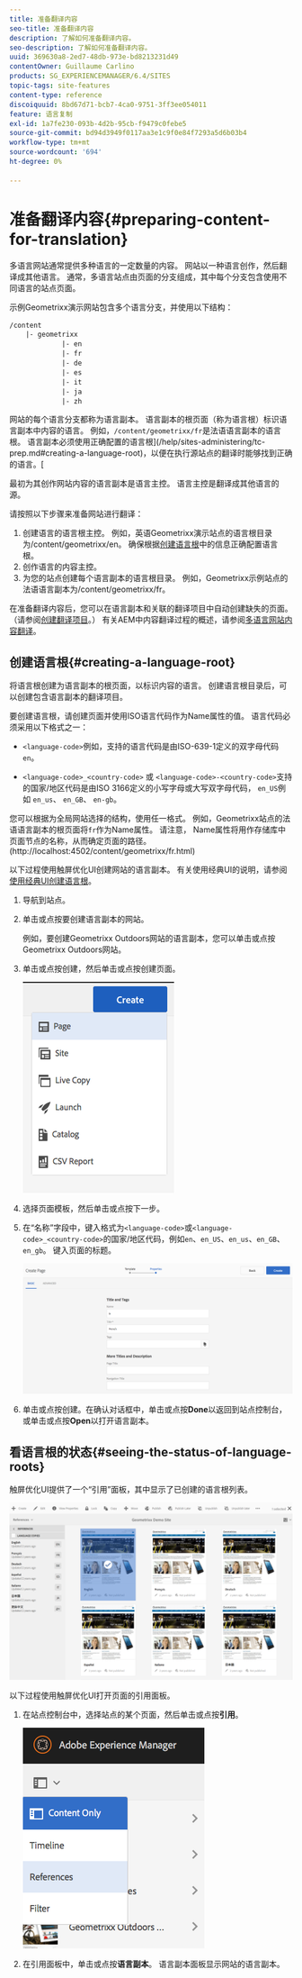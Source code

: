 ```yaml
---
title: 准备翻译内容
seo-title: 准备翻译内容
description: 了解如何准备翻译内容。
seo-description: 了解如何准备翻译内容。
uuid: 369630a8-2ed7-48db-973e-bd8213231d49
contentOwner: Guillaume Carlino
products: SG_EXPERIENCEMANAGER/6.4/SITES
topic-tags: site-features
content-type: reference
discoiquuid: 8bd67d71-bcb7-4ca0-9751-3ff3ee054011
feature: 语言复制
exl-id: 1a7fe230-093b-4d2b-95cb-f9479c0febe5
source-git-commit: bd94d3949f0117aa3e1c9f0e84f7293a5d6b03b4
workflow-type: tm+mt
source-wordcount: '694'
ht-degree: 0%

---
```


# 准备翻译内容{#preparing-content-for-translation}

多语言网站通常提供多种语言的一定数量的内容。 网站以一种语言创作，然后翻译成其他语言。 通常，多语言站点由页面的分支组成，其中每个分支包含使用不同语言的站点页面。

示例Geometrixx演示网站包含多个语言分支，并使用以下结构：

```xml
/content
    |- geometrixx
             |- en
             |- fr
             |- de
             |- es
             |- it
             |- ja
             |- zh
```

网站的每个语言分支都称为语言副本。 语言副本的根页面（称为语言根）标识语言副本中内容的语言。 例如，`/content/geometrixx/fr`是法语语言副本的语言根。 语言副本必须使用正确配置的语言根](/help/sites-administering/tc-prep.md#creating-a-language-root)，以便在执行源站点的翻译时能够找到正确的语言。[

最初为其创作网站内容的语言副本是语言主控。 语言主控是翻译成其他语言的源。

请按照以下步骤来准备网站进行翻译：

1. 创建语言的语言根主控。 例如，英语Geometrixx演示站点的语言根目录为/content/geometrixx/en。 确保根据[创建语言根](/help/sites-administering/tc-prep.md#creating-a-language-root)中的信息正确配置语言根。
1. 创作语言的内容主控。
1. 为您的站点创建每个语言副本的语言根目录。 例如，Geometrixx示例站点的法语语言副本为/content/geometrixx/fr。

在准备翻译内容后，您可以在语言副本和关联的翻译项目中自动创建缺失的页面。 （请参阅[创建翻译项目](/help/sites-administering/tc-manage.md)。） 有关AEM中内容翻译过程的概述，请参阅[多语言网站内容翻译](/help/sites-administering/translation.md)。

## 创建语言根{#creating-a-language-root}

将语言根创建为语言副本的根页面，以标识内容的语言。 创建语言根目录后，可以创建包含语言副本的翻译项目。

要创建语言根，请创建页面并使用ISO语言代码作为Name属性的值。 语言代码必须采用以下格式之一：

* `<language-code>`例如，支持的语言代码是由ISO-639-1定义的双字母代码 `en`。

* `<language-code>_<country-code>` 或 `<language-code>-<country-code>`支持的国家/地区代码是由ISO 3166定义的小写字母或大写双字母代码， `en_US`例如 `en_us`、 `en_GB`、 `en-gb`。

您可以根据为全局网站选择的结构，使用任一格式。  例如，Geometrixx站点的法语语言副本的根页面将`fr`作为Name属性。 请注意， Name属性将用作存储库中页面节点的名称，从而确定页面的路径。 (http://localhost:4502/content/geometrixx/fr.html)

以下过程使用触屏优化UI创建网站的语言副本。 有关使用经典UI的说明，请参阅[使用经典UI创建语言根](/help/sites-administering/tc-lroot-classic.md)。

1. 导航到站点。
1. 单击或点按要创建语言副本的网站。

   例如，要创建Geometrixx Outdoors网站的语言副本，您可以单击或点按Geometrixx Outdoors网站。

1. 单击或点按创建，然后单击或点按创建页面。

   ![chlimage_1-21](assets/chlimage_1-21.png)

1. 选择页面模板，然后单击或点按下一步。
1. 在“名称”字段中，键入格式为`<language-code>`或`<language-code>_<country-code>`的国家/地区代码，例如`en`、`en_US`、`en_us`、`en_GB`、`en_gb`。 键入页面的标题。

   ![chlimage_1-22](assets/chlimage_1-22.png)

1. 单击或点按创建。在确认对话框中，单击或点按&#x200B;**Done**&#x200B;以返回到站点控制台，或单击或点按&#x200B;**Open**&#x200B;以打开语言副本。

## 看语言根的状态{#seeing-the-status-of-language-roots}

触屏优化UI提供了一个“引用”面板，其中显示了已创建的语言根列表。

![chlimage_1-23](assets/chlimage_1-23.png)

以下过程使用触屏优化UI打开页面的引用面板。

1. 在站点控制台中，选择站点的某个页面，然后单击或点按&#x200B;**引用**。

   ![chlimage_1-24](assets/chlimage_1-24.png)

1. 在引用面板中，单击或点按&#x200B;**语言副本**。 语言副本面板显示网站的语言副本。
